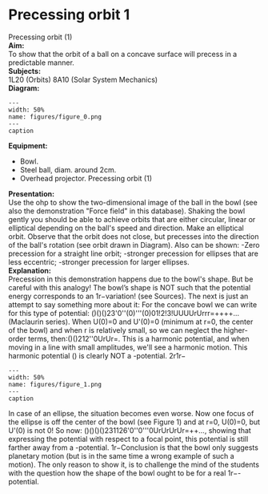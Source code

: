 # Precessing orbit  1  
 Precessing orbit (1)   
<b> Aim: </b>  
 To show that the orbit of a ball on a concave surface will precess in a predictable manner.   
<b> Subjects: </b>  
 1L20 (Orbits) 8A10 (Solar System Mechanics)   
<b> Diagram: </b>  
   
```{figure} figures/figure_0.png  
---  
width: 50%  
name: figures/figure_0.png  
---  
caption  
``` 
     
<b> Equipment: </b>  
 
 *  Bowl. 
 *  Steel ball, diam. around 2cm. 
 *  Overhead projector. Precessing orbit (1)
    
<b> Presentation: </b>  
 Use the ohp to show the two-dimensional image of the ball in the bowl (see also the demonstration "Force field" in this database). Shaking the bowl gently you should be able to achieve orbits that are either circular, linear or elliptical depending on the ball's speed and direction. Make an elliptical orbit. Observe that the orbit does not close, but precesses into the direction of the ball's rotation (see orbit drawn in Diagram). Also can be shown: -Zero precession for a straight line orbit; -stronger precession for ellipses that are less eccentric; -stronger precession for larger ellipses.    
<b> Explanation: </b>  
 Precession in this demonstration happens due to the bowl's shape. But be careful with this analogy! The bowl’s shape is NOT such that the potential energy corresponds to an 1r−variation! (see Sources).  The next is just an attempt to say something more about it:  For the concave bowl we can write for this type of potential: ()()()23'0''(0)'''(0)01!2!3!UUUUrUrrr=++++… (Maclaurin series). When U(0)=0 and U'(0)=0 (minimum at r=0, the center of the bowl) and when r is relatively small, so we can neglect the higher-order terms, then:()()212''0UrUr=. This is a harmonic potential, and when moving in a line with small amplitudes, we'll see a harmonic motion. This harmonic potential () is clearly NOT a -potential. 2r1r−    
```{figure} figures/figure_1.png  
---  
width: 50%  
name: figures/figure_1.png  
---  
caption  
``` 
 In case of an ellipse, the situation becomes even worse. Now one focus of the ellipse is off the center of the bowl (see Figure 1) and at r=0, U(0)=0, but U'(0) is not 0! So now: ()()()()231126'0''0'''0UrUrUrUr=++…, showing that expressing the potential with respect to a focal point, this potential is still farther away from a -potential. 1r−Conclusion is that the bowl only suggests planetary motion (but is in the same time a wrong example of such a motion). The only reason to show it, is to challenge the mind of the students with the question how the shape of the bowl ought to be for a real 1r−-potential.       